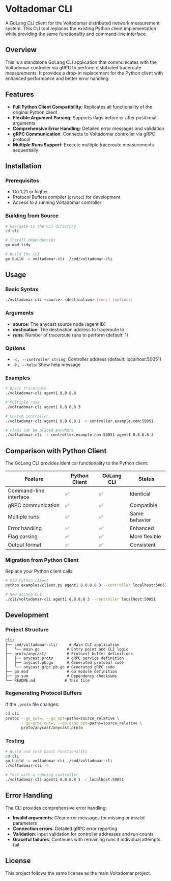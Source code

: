 # Voltadomar CLI

A GoLang CLI client for the Voltadomar distributed network measurement system. This CLI tool replaces the existing Python client implementation while providing the same functionality and command-line interface.

## Overview

This is a standalone GoLang CLI application that communicates with the Voltadomar controller via gRPC to perform distributed traceroute measurements. It provides a drop-in replacement for the Python client with enhanced performance and better error handling.

## Features

- **Full Python Client Compatibility**: Replicates all functionality of the original Python client
- **Flexible Argument Parsing**: Supports flags before or after positional arguments
- **Comprehensive Error Handling**: Detailed error messages and validation
- **gRPC Communication**: Connects to Voltadomar controller via gRPC protocol
- **Multiple Runs Support**: Execute multiple traceroute measurements sequentially

## Installation

### Prerequisites

- Go 1.21 or higher
- Protocol Buffers compiler (`protoc`) for development
- Access to a running Voltadomar controller

### Building from Source

```bash
# Navigate to the CLI directory
cd cli

# Install dependencies
go mod tidy

# Build the CLI
go build -o voltadomar-cli ./cmd/voltadomar-cli
```

## Usage

### Basic Syntax

```bash
./voltadomar-cli <source> <destination> [runs] [options]
```

### Arguments

- **source**: The anycast source node (agent ID)
- **destination**: The destination address to traceroute to  
- **runs**: Number of traceroute runs to perform (default: 1)

### Options

- `-c, --controller string`: Controller address (default: localhost:50051)
- `-h, --help`: Show help message

### Examples

```bash
# Basic traceroute
./voltadomar-cli agent1 8.8.8.8

# Multiple runs
./voltadomar-cli agent1 8.8.8.8 3

# Custom controller
./voltadomar-cli agent1 8.8.8.8 1 -c controller.example.com:50051

# Flags can be placed anywhere
./voltadomar-cli -c controller.example.com:50051 agent1 8.8.8.8 3
```

## Comparison with Python Client

The GoLang CLI provides identical functionality to the Python client:

| Feature | Python Client | GoLang CLI | Status |
|---------|---------------|------------|--------|
| Command-line interface | ✅ | ✅ | Identical |
| gRPC communication | ✅ | ✅ | Compatible |
| Multiple runs | ✅ | ✅ | Same behavior |
| Error handling | ✅ | ✅ | Enhanced |
| Flag parsing | ✅ | ✅ | More flexible |
| Output format | ✅ | ✅ | Consistent |

### Migration from Python Client

Replace your Python client calls:

```bash
# Old Python client
python examples/client.py agent1 8.8.8.8 3 --controller localhost:50051

# New GoLang CLI
./cli/voltadomar-cli agent1 8.8.8.8 3 --controller localhost:50051
```

## Development

### Project Structure

```
cli/
├── cmd/voltadomar-cli/     # Main CLI application
│   └── main.go            # Entry point and CLI logic
├── proto/anycast/         # Protocol buffer definitions
│   ├── anycast.proto      # gRPC service definition
│   ├── anycast.pb.go      # Generated protobuf code
│   └── anycast_grpc.pb.go # Generated gRPC code
├── go.mod                 # Go module definition
├── go.sum                 # Dependency checksums
└── README.md             # This file
```

### Regenerating Protocol Buffers

If the `.proto` file changes:

```bash
cd cli
protoc --go_out=. --go_opt=paths=source_relative \
       --go-grpc_out=. --go-grpc_opt=paths=source_relative \
       proto/anycast/anycast.proto
```

### Testing

```bash
# Build and test basic functionality
cd cli
go build -o voltadomar-cli ./cmd/voltadomar-cli
./voltadomar-cli -h

# Test with a running controller
./voltadomar-cli agent1 8.8.8.8 1 -c localhost:50051
```

## Error Handling

The CLI provides comprehensive error handling:

- **Invalid arguments**: Clear error messages for missing or invalid parameters
- **Connection errors**: Detailed gRPC error reporting
- **Validation**: Input validation for controller addresses and run counts
- **Graceful failures**: Continues with remaining runs if individual attempts fail

## License

This project follows the same license as the main Voltadomar project.

